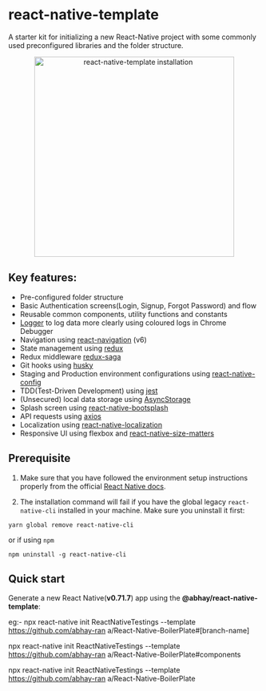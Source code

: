 
# react-native-template

A starter kit for initializing a new React-Native project with some commonly used preconfigured libraries and the folder structure.

<p align="center">
  <img height="400" alt="react-native-template installation" src="https://raw.githubusercontent.com/ajaykumar97/images-container/main/react-native-template/react-native-template-installation.gif">
</p>

## Key features:
- Pre-configured folder structure
- Basic Authentication screens(Login, Signup, Forgot Password) and flow
- Reusable common components, utility functions and constants
- [Logger](https://github.com/ajaykumar97/react-native-simple-logger) to log data more clearly using coloured logs in Chrome Debugger
- Navigation using [react-navigation](https://reactnavigation.org/) (v6)
- State management using [redux](https://redux.js.org/)
- Redux middleware [redux-saga](https://redux-saga.js.org/)
- Git hooks using [husky](https://typicode.github.io/husky/#/)
- Staging and Production environment configurations using [react-native-config](https://github.com/luggit/react-native-config)
- TDD(Test-Driven Development) using [jest](https://jestjs.io/)
- (Unsecured) local data storage using [AsyncStorage](https://github.com/react-native-async-storage/async-storage#readme)
- Splash screen using [react-native-bootsplash](https://github.com/zoontek/react-native-bootsplash)
- API requests using [axios](https://axios-http.com/)
- Localization using [react-native-localization](https://github.com/stefalda/ReactNativeLocalization)
- Responsive UI using flexbox and [react-native-size-matters](https://github.com/nirsky/react-native-size-matters)

## Prerequisite
1. Make sure that you have followed the environment setup instructions properly from the official [React Native docs](https://reactnative.dev/docs/environment-setup).

2. The installation command will fail if you have the global legacy `react-native-cli` installed in your machine. Make sure you uninstall it first:

```shell
yarn global remove react-native-cli
```

or if using `npm`

```shell
npm uninstall -g react-native-cli
```

## Quick start
Generate a new React Native(**v0.71.7**) app using the **@abhay/react-native-template**:

eg:- npx react-native init ReactNativeTestings --template https://github.com/abhay-ran
a/React-Native-BoilerPlate#[branch-name]

npx react-native init ReactNativeTestings --template https://github.com/abhay-ran
a/React-Native-BoilerPlate#components

npx react-native init ReactNativeTestings --template https://github.com/abhay-ran
a/React-Native-BoilerPlate
